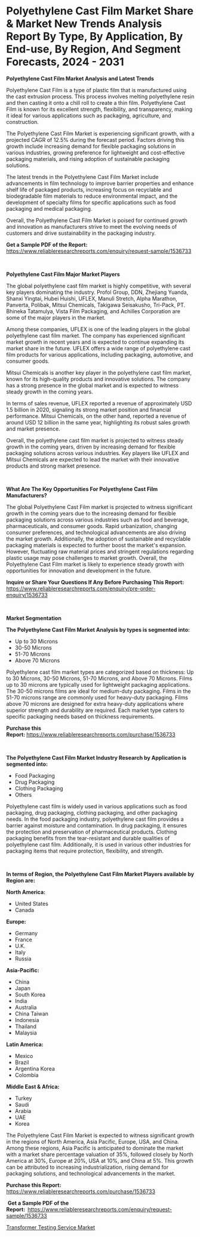 <p><h1>Polyethylene Cast Film Market Share & Market New Trends Analysis Report By Type, By Application, By End-use, By Region, And Segment Forecasts, 2024 - 2031</h1></p><p><strong>Polyethylene Cast Film Market Analysis and Latest Trends</strong></p>
<p><p>Polyethylene Cast Film is a type of plastic film that is manufactured using the cast extrusion process. This process involves melting polyethylene resin and then casting it onto a chill roll to create a thin film. Polyethylene Cast Film is known for its excellent strength, flexibility, and transparency, making it ideal for various applications such as packaging, agriculture, and construction.</p><p>The Polyethylene Cast Film Market is experiencing significant growth, with a projected CAGR of 12.5% during the forecast period. Factors driving this growth include increasing demand for flexible packaging solutions in various industries, growing preference for lightweight and cost-effective packaging materials, and rising adoption of sustainable packaging solutions.</p><p>The latest trends in the Polyethylene Cast Film Market include advancements in film technology to improve barrier properties and enhance shelf life of packaged products, increasing focus on recyclable and biodegradable film materials to reduce environmental impact, and the development of specialty films for specific applications such as food packaging and medical packaging.</p><p>Overall, the Polyethylene Cast Film Market is poised for continued growth and innovation as manufacturers strive to meet the evolving needs of customers and drive sustainability in the packaging industry.</p></p>
<p><strong>Get a Sample PDF of the Report:&nbsp;</strong> <a href="https://www.reliableresearchreports.com/enquiry/request-sample/1536733">https://www.reliableresearchreports.com/enquiry/request-sample/1536733</a></p>
<p>&nbsp;</p>
<p><strong>Polyethylene Cast Film Major Market Players</strong></p>
<p><p>The global polyethylene cast film market is highly competitive, with several key players dominating the industry. Profol Group, DDN, Zhejiang Yuanda, Shanxi Yingtai, Hubei Huishi, UFLEX, Manuli Stretch, Alpha Marathon, Panverta, Polibak, Mitsui Chemicals, Takigawa Seisakusho, Tri-Pack, PT. Bhineka Tatamulya, Vista Film Packaging, and Achilles Corporation are some of the major players in the market.</p><p>Among these companies, UFLEX is one of the leading players in the global polyethylene cast film market. The company has experienced significant market growth in recent years and is expected to continue expanding its market share in the future. UFLEX offers a wide range of polyethylene cast film products for various applications, including packaging, automotive, and consumer goods.</p><p>Mitsui Chemicals is another key player in the polyethylene cast film market, known for its high-quality products and innovative solutions. The company has a strong presence in the global market and is expected to witness steady growth in the coming years.</p><p>In terms of sales revenue, UFLEX reported a revenue of approximately USD 1.5 billion in 2020, signaling its strong market position and financial performance. Mitsui Chemicals, on the other hand, reported a revenue of around USD 12 billion in the same year, highlighting its robust sales growth and market presence.</p><p>Overall, the polyethylene cast film market is projected to witness steady growth in the coming years, driven by increasing demand for flexible packaging solutions across various industries. Key players like UFLEX and Mitsui Chemicals are expected to lead the market with their innovative products and strong market presence.</p></p>
<p>&nbsp;</p>
<p><strong>What Are The Key Opportunities For Polyethylene Cast Film Manufacturers?</strong></p>
<p><p>The global Polyethylene Cast Film market is projected to witness significant growth in the coming years due to the increasing demand for flexible packaging solutions across various industries such as food and beverage, pharmaceuticals, and consumer goods. Rapid urbanization, changing consumer preferences, and technological advancements are also driving the market growth. Additionally, the adoption of sustainable and recyclable packaging materials is expected to further boost the market's expansion. However, fluctuating raw material prices and stringent regulations regarding plastic usage may pose challenges to market growth. Overall, the Polyethylene Cast Film market is likely to experience steady growth with opportunities for innovation and development in the future.</p></p>
<p><strong>Inquire or Share Your Questions If Any Before Purchasing This Report:</strong> <a href="https://www.reliableresearchreports.com/enquiry/pre-order-enquiry/1536733">https://www.reliableresearchreports.com/enquiry/pre-order-enquiry/1536733</a></p>
<p>&nbsp;</p>
<p><strong>Market Segmentation</strong></p>
<p><strong>The Polyethylene Cast Film Market Analysis by types is segmented into:</strong></p>
<p><ul><li>Up to 30 Microns</li><li>30-50 Microns</li><li>51-70 Microns</li><li>Above 70 Microns</li></ul></p>
<p><p>Polyethylene cast film market types are categorized based on thickness: Up to 30 Microns, 30-50 Microns, 51-70 Microns, and Above 70 Microns. Films up to 30 microns are typically used for lightweight packaging applications. The 30-50 microns films are ideal for medium-duty packaging. Films in the 51-70 microns range are commonly used for heavy-duty packaging. Films above 70 microns are designed for extra heavy-duty applications where superior strength and durability are required. Each market type caters to specific packaging needs based on thickness requirements.</p></p>
<p><strong>Purchase this Report:&nbsp;</strong><a href="https://www.reliableresearchreports.com/purchase/1536733">https://www.reliableresearchreports.com/purchase/1536733</a></p>
<p>&nbsp;</p>
<p><strong>The Polyethylene Cast Film Market Industry Research by Application is segmented into:</strong></p>
<p><ul><li>Food Packaging</li><li>Drug Packaging</li><li>Clothing Packaging</li><li>Others</li></ul></p>
<p><p>Polyethylene cast film is widely used in various applications such as food packaging, drug packaging, clothing packaging, and other packaging needs. In the food packaging industry, polyethylene cast film provides a barrier against moisture and contamination. In drug packaging, it ensures the protection and preservation of pharmaceutical products. Clothing packaging benefits from the tear-resistant and durable qualities of polyethylene cast film. Additionally, it is used in various other industries for packaging items that require protection, flexibility, and strength.</p></p>
<p>&nbsp;</p>
<p><strong>In terms of Region, the Polyethylene Cast Film Market Players available by Region are:</strong></p>
<p>
    <p> <strong> North America: </strong>
        <ul>
            <li>United States</li>
            <li>Canada</li>
        </ul>
        </p> 
    <p> <strong> Europe: </strong>
        <ul>
            <li>Germany</li>
            <li>France</li>
            <li>U.K.</li>
            <li>Italy</li>
            <li>Russia</li>
        </ul>
        </p> 
    <p> <strong> Asia-Pacific: </strong>
        <ul>
            <li>China</li>
            <li>Japan</li>
            <li>South Korea</li>
            <li>India</li>
            <li>Australia</li>
            <li>China Taiwan</li>
            <li>Indonesia</li>
            <li>Thailand</li>
            <li>Malaysia</li>
        </ul>
        </p> 
    <p> <strong> Latin America: </strong>
        <ul>
            <li>Mexico</li>
            <li>Brazil</li>
            <li>Argentina Korea</li>
            <li>Colombia</li>
        </ul>
        </p> 
    <p> <strong> Middle East & Africa: </strong>
        <ul>
            <li>Turkey</li>
            <li>Saudi</li>
            <li>Arabia</li>
            <li>UAE</li>
            <li>Korea</li>
        </ul>
    </p>
    </p>
<p><p>The Polyethylene Cast Film Market is expected to witness significant growth in the regions of North America, Asia Pacific, Europe, USA, and China. Among these regions, Asia Pacific is anticipated to dominate the market with a market share percentage valuation of 35%, followed closely by North America at 30%, Europe at 20%, USA at 10%, and China at 5%. This growth can be attributed to increasing industrialization, rising demand for packaging solutions, and technological advancements in the market.</p></p>
<p><strong>Purchase this Report: </strong><a href="https://www.reliableresearchreports.com/purchase/1536733">https://www.reliableresearchreports.com/purchase/1536733</a></p>
<p>&nbsp;<strong>Get a Sample PDF of the Report:&nbsp;&nbsp;</strong><a href="https://www.reliableresearchreports.com/enquiry/request-sample/1536733">https://www.reliableresearchreports.com/enquiry/request-sample/1536733</a></p>
<p><strong></strong></p>
<p><p><a href="https://frill-swim-3cd.notion.site/Transformer-Testing-Service-Market-Centers-on-Aspects-such-as-Market-Growth-Market-Share-Market-Op-e64d08b43cb7407eb02d8bd37f35da77">Transformer Testing Service Market</a></p></p>